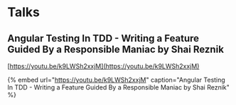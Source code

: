 # Talks

## Angular Testing In TDD - Writing a Feature Guided By a Responsible Maniac by Shai Reznik

[https://youtu.be/k9LWSh2xxjM](https://youtu.be/k9LWSh2xxjM)

{% embed url="https://youtu.be/k9LWSh2xxjM" caption="Angular Testing In TDD - Writing a Feature Guided By a Responsible Maniac by Shai Reznik" %}

